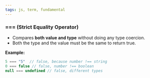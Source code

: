 ```yaml
---
tags: js, term, fundamental
---
```


### **\=== (Strict Equality Operator)**
- Compares **both value and type** without doing any type coercion.
- Both the type and the value must be the same to return true.

**Example:**
```js
5 === "5"  // false, because number !== string
0 === false // false, number !== boolean
null === undefined // false, different types
```